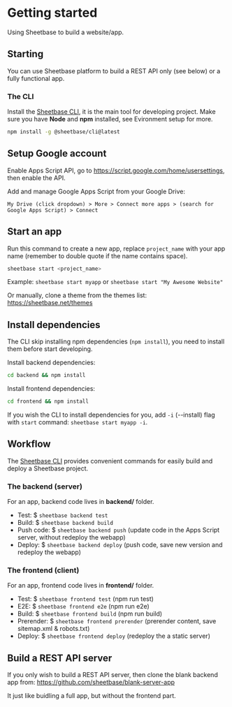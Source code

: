 # Getting started

Using Sheetbase to build a website/app.

## Starting

You can use Sheetbase platform to build a REST API only (see below) or a fully functional app.

### The CLI

Install the [Sheetbase CLI](https://github.com/sheetbase/cli), it is the main tool for developing project. Make sure you have **Node** and **npm** installed, see Evironment setup for more.

```sh
npm install -g @sheetbase/cli@latest
```

## Setup Google account

Enable Apps Script API, go to <https://script.google.com/home/usersettings>, then enable the API.

Add and manage Google Apps Script from your Google Drive:

`My Drive (click dropdown) > More > Connect more apps > (search for Google Apps Script) > Connect`

## Start an app

Run this command to create a new app, replace `project_name` with your app name (remember to double quote if the name contains space).

```sh
sheetbase start <project_name>
```

Example: `sheetbase start myapp` or `sheetbase start "My Awesome Website"`

Or manually, clone a theme from the themes list: <https://sheetbase.net/themes>

## Install dependencies

The CLI skip installing npm dependencies (`npm install`), you need to install them before start developing.

Install backend dependencies:

```sh
cd backend && npm install
```

Install frontend dependencies:

```sh
cd frontend && npm install
```

If you wish the CLI to install dependencies for you, add `-i` (--install) flag with `start` command: `sheetbase start myapp -i`.

## Workflow

The [Sheetbase CLI](https://github.com/sheetbase/cli) provides convenient commands for easily build and deploy a Sheetbase project.

### The backend (server)

For an app, backend code lives in **backend/** folder.

- Test: $ `sheetbase backend test`
- Build: $ `sheetbase backend build`
- Push code: $ `sheetbase backend push` (update code in the Apps Script server, without redeploy the webapp)
- Deploy: $ `sheetbase backend deploy` (push code, save new version and redeploy the webapp)

### The frontend (client)

For an app, frontend code lives in **frontend/** folder.

- Test: $ `sheetbase frontend test` (npm run test)
- E2E: $ `sheetbase frontend e2e` (npm run e2e)
- Build: $ `sheetbase frontend build` (npm run build)
- Prerender: $ `sheetbase frontend prerender` (prerender content, save sitemap.xml & robots.txt)
- Deploy: $ `sheetbase frontend deploy` (redeploy the a static server)

## Build a REST API server

If you only wish to build a REST API server, then clone the blank backend app from: <https://github.com/sheetbase/blank-server-app>

It just like buidling a full app, but without the frontend part.